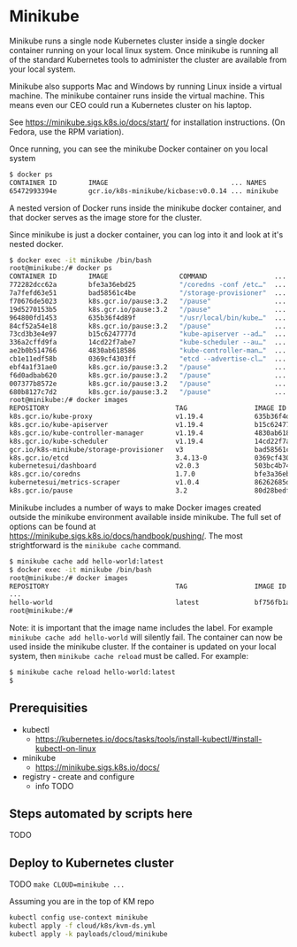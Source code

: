 # Minikube

Minikube runs a single node Kubernetes cluster inside a single docker container running on your local linux system. Once minikube is running all of the standard Kubernetes tools to administer the cluster are available from your local system.

Minikube also supports Mac and Windows by running Linux inside a virtual machine. The minikube container runs inside the virtual machine. This means even our CEO could run a Kubernetes cluster on his laptop.

See <https://minikube.sigs.k8s.io/docs/start/> for installation instructions. (On Fedora, use the RPM variation).

Once running, you can see the minikube Docker container on you local system

```sh
$ docker ps
CONTAINER ID        IMAGE                               ... NAMES
65472993394e        gcr.io/k8s-minikube/kicbase:v0.0.14 ... minikube

```

A nested version of Docker runs inside the minikube docker container, and that docker serves as the image store for the cluster.

Since minikube is just a docker container, you can log into it and look at it's nested docker.

```sh
$ docker exec -it minikube /bin/bash
root@minikube:/# docker ps
CONTAINER ID        IMAGE                  COMMAND                 ...
772282dcc62a        bfe3a36ebd25           "/coredns -conf /etc…"  ...
7a7fefd63e51        bad58561c4be           "/storage-provisioner"  ...
f70676de5023        k8s.gcr.io/pause:3.2   "/pause"                ...
19d5270153b5        k8s.gcr.io/pause:3.2   "/pause"                ...
964800fd1453        635b36f4d89f           "/usr/local/bin/kube…"  ...
84cf52a54e18        k8s.gcr.io/pause:3.2   "/pause"                ...
73cd3b3e4e97        b15c6247777d           "kube-apiserver --ad…"  ...
336a2cffd9fa        14cd22f7abe7           "kube-scheduler --au…"  ...
ae2b0b514766        4830ab618586           "kube-controller-man…"  ...
cb1e11edf58b        0369cf4303ff           "etcd --advertise-cl…"  ...
ebf4a1f31ae0        k8s.gcr.io/pause:3.2   "/pause"                ...
f6d0adbab620        k8s.gcr.io/pause:3.2   "/pause"                ...
007377b8572e        k8s.gcr.io/pause:3.2   "/pause"                ...
680b8127c7d2        k8s.gcr.io/pause:3.2   "/pause"                ...
root@minikube:/# docker images
REPOSITORY                                TAG                 IMAGE ID            CREATED             SIZE
k8s.gcr.io/kube-proxy                     v1.19.4             635b36f4d89f        5 weeks ago         118MB
k8s.gcr.io/kube-apiserver                 v1.19.4             b15c6247777d        5 weeks ago         119MB
k8s.gcr.io/kube-controller-manager        v1.19.4             4830ab618586        5 weeks ago         111MB
k8s.gcr.io/kube-scheduler                 v1.19.4             14cd22f7abe7        5 weeks ago         45.7MB
gcr.io/k8s-minikube/storage-provisioner   v3                  bad58561c4be        3 months ago        29.7MB
k8s.gcr.io/etcd                           3.4.13-0            0369cf4303ff        3 months ago        253MB
kubernetesui/dashboard                    v2.0.3              503bc4b7440b        6 months ago        225MB
k8s.gcr.io/coredns                        1.7.0               bfe3a36ebd25        6 months ago        45.2MB
kubernetesui/metrics-scraper              v1.0.4              86262685d9ab        8 months ago        36.9MB
k8s.gcr.io/pause                          3.2                 80d28bedfe5d        10 months ago       683kB

```

Minikube includes a number of ways to make Docker images created outside the minikube environment available inside minikube. The full set of options can be found at <https://minikube.sigs.k8s.io/docs/handbook/pushing/>. The most strightforward is the `minikube cache` command.

```sh
$ minikube cache add hello-world:latest
$ docker exec -it minikube /bin/bash
root@minikube:/# docker images
REPOSITORY                                TAG                 IMAGE ID            CREATED             SIZE
...
hello-world                               latest              bf756fb1ae65        11 months ago       13.3kB
root@minikube:/# 

```

Note: it is important that the image name includes the label. For example `minikube cache add hello-world` will silently fail.
The container can now be used inside the minikube cluster. If the container is updated on your local system, then `minikube cache reload` must be called. For example:

```sh
$ minikube cache reload hello-world:latest
$
```

## Prerequisities

* kubectl
  * <https://kubernetes.io/docs/tasks/tools/install-kubectl/#install-kubectl-on-linux>
* minikube
  * <https://minikube.sigs.k8s.io/docs/>
* registry  - create and configure
  * info TODO

## Steps automated by scripts here

TODO

## Deploy to Kubernetes cluster

TODO
`make CLOUD=minikube ...`

Assuming you are in the top of KM repo

```bash
kubectl config use-context minikube
kubectl apply -f cloud/k8s/kvm-ds.yml
kubectl apply -k payloads/cloud/minikube

```
